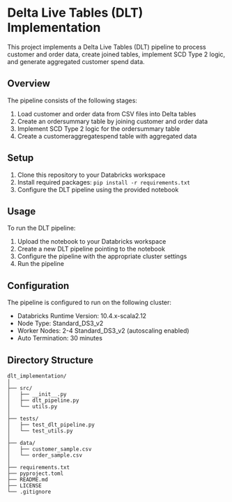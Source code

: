 # Delta Live Tables (DLT) Implementation

This project implements a Delta Live Tables (DLT) pipeline to process customer and order data, create joined tables, implement SCD Type 2 logic, and generate aggregated customer spend data.

## Overview

The pipeline consists of the following stages:
1. Load customer and order data from CSV files into Delta tables
2. Create an ordersummary table by joining customer and order data
3. Implement SCD Type 2 logic for the ordersummary table
4. Create a customeraggregatespend table with aggregated data

## Setup

1. Clone this repository to your Databricks workspace
2. Install required packages: `pip install -r requirements.txt`
3. Configure the DLT pipeline using the provided notebook

## Usage

To run the DLT pipeline:

1. Upload the notebook to your Databricks workspace
2. Create a new DLT pipeline pointing to the notebook
3. Configure the pipeline with the appropriate cluster settings
4. Run the pipeline

## Configuration

The pipeline is configured to run on the following cluster:
- Databricks Runtime Version: 10.4.x-scala2.12
- Node Type: Standard_DS3_v2
- Worker Nodes: 2-4 Standard_DS3_v2 (autoscaling enabled)
- Auto Termination: 30 minutes

## Directory Structure

```
dlt_implementation/
│
├── src/
│   ├── __init__.py
│   ├── dlt_pipeline.py
│   └── utils.py
│
├── tests/
│   ├── test_dlt_pipeline.py
│   └── test_utils.py
│
├── data/                
│   ├── customer_sample.csv
│   └── order_sample.csv
│
├── requirements.txt     
├── pyproject.toml       
├── README.md            
├── LICENSE
└── .gitignore

